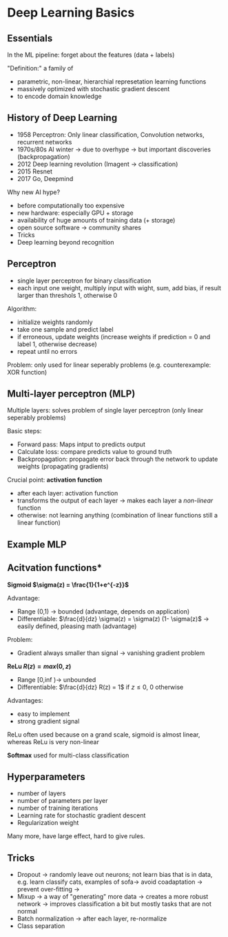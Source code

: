 # Deep Learning Basics

## Essentials

In the ML pipeline: forget about the features (data + labels)

"Definition:" a family of

- parametric, non-linear, hierarchial represetation learning functions
- massively optimized with stochastic gradient descent
- to encode domain knowledge



## History of Deep Learning

- 1958 Perceptron: Only linear classification, Convolution networks, recurrent networks
- 1970s/80s AI winter -> due to overhype -> but important discoveries (backpropagation)
- 2012 Deep learning revolution (Imagent -> classification)
- 2015 Resnet
- 2017 Go, Deepmind

Why new AI hype?

- before computationally too expensive
- new hardware: especially GPU + storage
- availability of huge amounts of training data (+ storage)
- open source software -> community shares
- Tricks
- Deep learning beyond recognition

## Perceptron

- single layer perceptron for binary classification
- each input one weight, multiply input with wight, sum, add bias, if result larger than threshols 1, otherwise 0

Algorithm: 

- initialize weights randomly
- take one sample and predict label
- if erroneous, update weights (increase weights if prediction = 0 and label 1, otherwise decrease)
- repeat until no errors

Problem: only used for linear seperably problems (e.g. counterexample: XOR function)

## Multi-layer perceptron (MLP)
Multiple layers: solves problem of single layer perceptron (only linear seperably problems)

Basic steps: 

- Forward pass: Maps intput to predicts output
- Calculate loss: compare predicts value to ground truth
- Backpropagation: propagate error back through the network to update weights (propagating gradients)

Crucial point: **activation function**

- after each layer: activation function
- transforms the output of each layer -> makes each layer a *non-linear* function
- otherwise: not learning anything (combination of linear functions still a linear function)

## Example MLP


## Acitvation functions*
**Sigmoid $\sigma(z) = \frac{1}{1+e^{-z}}$**

Advantage:

- Range (0,1) -> bounded (advantage, depends on application)
- Differentiable: $\frac{d}{dz} \sigma(z) = \sigma(z) (1- \sigma(z)$ -> easily defined, pleasing math (advantage)

Problem: 

- Gradient always smaller than signal -> vanishing gradient problem


**ReLu $R(z) = max(0, z)$**

- Range [0,inf )-> unbounded
- Differentiable: $\frac{d}{dz} R(z) = 1$ if $z\leq 0$, 0 otherwise

Advantages:

- easy to implement
- strong gradient signal

ReLu often used because on a grand scale, sigmoid is almost linear, whereas ReLu is very non-linear


**Softmax**
used for multi-class classification

## Hyperparameters

- number of layers
- number of parameters per layer
- number of training iterations
- Learning rate for stochastic gradient descent
- Regularization weight

Many more, have large effect, hard to give rules. 

## Tricks

- Dropout -> randomly leave out neurons; not learn bias that is in data, e.g. learn classify cats, examples of sofa-> avoid coadaptation -> prevent over-fitting -> 
- Mixup -> a way of "generating" more data -> creates a more robust network -> improves classification a bit but mostly tasks that are not normal
- Batch normalization -> after each layer, re-normalize 
- Class separation






